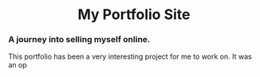 # <div align="center">My Portfolio Site
###  A journey into selling myself online.
This portfolio has been a very interesting project for me to work on.  It was an op </div>
